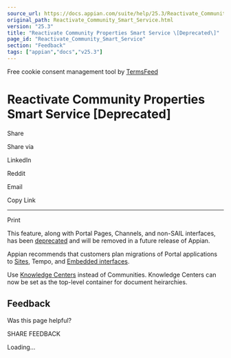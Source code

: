 ```yaml
---
source_url: https://docs.appian.com/suite/help/25.3/Reactivate_Community_Smart_Service.html
original_path: Reactivate_Community_Smart_Service.html
version: "25.3"
title: "Reactivate Community Properties Smart Service \[Deprecated\]"
page_id: "Reactivate_Community_Smart_Service"
section: "Feedback"
tags: ["appian","docs","v25.3"]
---
```



Free cookie consent management tool by [TermsFeed](https://www.termsfeed.com/)

# Reactivate Community Properties Smart Service \[Deprecated\]

Share

Share via

LinkedIn

Reddit

Email

Copy Link

* * *

Print

This feature, along with Portal Pages, Channels, and non-SAIL interfaces, has been [deprecated](Deprecated_Features.html) and will be removed in a future release of Appian.

Appian recommends that customers plan migrations of Portal applications to [Sites](Sites.html), Tempo, and [Embedded interfaces](Embedded_Interfaces.html).

Use [Knowledge Centers](Create_Knowledge_Center_Smart_Service.html) instead of Communities. Knowledge Centers can now be set as the top-level container for document heirarchies.

## Feedback

Was this page helpful?

SHARE FEEDBACK

Loading...